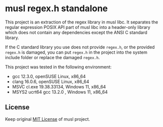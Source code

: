 # musl regex.h standalone

This project is an extraction of the regex library in musl libc. It separates the regular expression POSIX API part of musl libc into a header-only library which does not contain any dependencies except the ANSI C standard library.

If the C standard library you use does not provide `regex.h`, or the provided `regex.h` is damaged, you can put `regex.h` in the project into the system include folder or replace the damaged `regex.h`.

This project was tested in the following environment:

- gcc 12.3.0, openSUSE Linux, x86_64
- clang 16.0.6, openSUSE Linux, x86_64
- MSVC cl.exe 19.38.33134, Windows 11, x86_64
- MSYS2 ucrt64 gcc 13.2.0 , Windows 11, x86_64

## License

Keep original [MIT License](https://git.etalabs.net/cgit/musl/tree/COPYRIGHT) of musl project.

